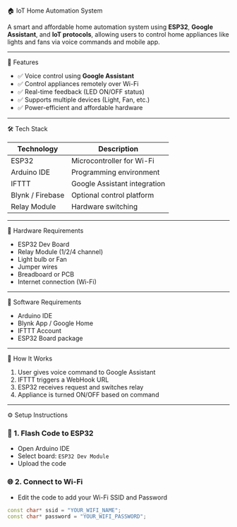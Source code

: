  🏠 IoT Home Automation System

A smart and affordable home automation system using **ESP32**, **Google Assistant**, and **IoT protocols**, allowing users to control home appliances like lights and fans via voice commands and mobile app.

------------------------------------------------------------------------------------------------------
🚀 Features

- ✅ Voice control using **Google Assistant**
- ✅ Control appliances remotely over Wi-Fi
- ✅ Real-time feedback (LED ON/OFF status)
- ✅ Supports multiple devices (Light, Fan, etc.)
- ✅ Power-efficient and affordable hardware

--------------------------------------------------------------------------------------------------------------------------------------------------------------------
 🛠️ Tech Stack

| Technology      | Description                    |
|----------------|--------------------------------|
| ESP32          | Microcontroller for Wi-Fi      |
| Arduino IDE    | Programming environment         |
| IFTTT          | Google Assistant integration    |
| Blynk / Firebase | Optional control platform     |
| Relay Module   | Hardware switching              |

--------------------------------------------------------------------------------------------------------------------------------------------------------------------

🧰 Hardware Requirements

- ESP32 Dev Board
- Relay Module (1/2/4 channel)
- Light bulb or Fan
- Jumper wires
- Breadboard or PCB
- Internet connection (Wi-Fi)

--------------------------------------------------------------------------------------------------------------------------------------------------------------------

📱 Software Requirements

- Arduino IDE
- Blynk App / Google Home
- IFTTT Account
- ESP32 Board package

--------------------------------------------------------------------------------------------------------------------------------------------------------------------


🔌 How It Works

1. User gives voice command to Google Assistant  
2. IFTTT triggers a WebHook URL  
3. ESP32 receives request and switches relay  
4. Appliance is turned ON/OFF based on command

--------------------------------------------------------------------------------------------------------------------------------------------------------------------


 ⚙️ Setup Instructions

### 🔧 1. Flash Code to ESP32
- Open Arduino IDE
- Select board: `ESP32 Dev Module`
- Upload the code

### 🌐 2. Connect to Wi-Fi
- Edit the code to add your Wi-Fi SSID and Password

```cpp
const char* ssid = "YOUR_WIFI_NAME";
const char* password = "YOUR_WIFI_PASSWORD";
